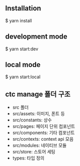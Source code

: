 ## Installation

$ yarn install

## development mode

$ yarn start:dev

## local mode

$ yarn start:local

## ctc manage 폴더 구조

- src 폴더
- src/assets: 이미지, 폰트 등
- src/constants: 상수
- src/pages: 페이지 단위 컴포넌트
- src/components: 기타 컴포넌트
- src/contexts: context api 모음
- src/modules: 네이티브 모듈
- src/store: 스토어 세팅
- types: 타입 정의

